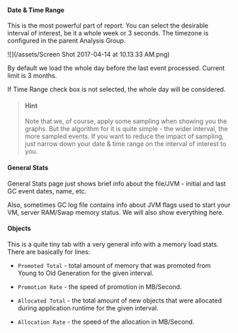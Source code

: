 #### Date & Time Range

This is the most powerful part of report. You can select the desirable interval of interest, be it a whole week or 3 seconds. The timezone is configured in the parent Analysis Group.

![](/assets/Screen Shot 2017-04-14 at 10.13.33 AM.png)

By default we load the whole day before the last event processed. Current limit is 3 months.

If Time Range check box is not selected, the whole day will be considered.

> #### Hint
>
> Note that we, of course, apply some sampling when showing you the graphs. But the algorithm for it is quite simple - the wider interval, the more sampled events. If you want to reduce the impact of sampling, just narrow down your date & time range on the interval of interest to you.

#### General Stats

General Stats page just shows brief info about the file/JVM - initial and last GC event dates, name, etc.

Also, sometimes GC log file contains info about JVM flags used to start your VM, server RAM/Swap memory status. We will also show everything here.

#### Objects

This is a quite tiny tab with a very general info with a memory load stats. There are basically for lines:

* `Promoted Total` - total amount of memory that was promoted from Young to Old Generation for the given interval.

* `Promotion Rate` - the speed of promotion in MB/Second.

* `Allocated Total` - the total amount of new objects that were allocated during application runtime for the given interval.

* `Allocation Rate` - the speed of the allocation in MB/Second.




